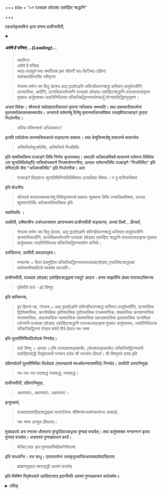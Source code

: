 +++
title = "०१ पञ्चदश (षोडश) एकोद्दिष्ट श्राद्धानि"

+++

एकदर्भकृतपवित्रं धृत्वा प्रणम्य प्राचीनावीती, 

<div class="js_include" includetitle="false" newlevelforh1="5" unfilled url="/vedAH_yajuH/taittirIyam/sUtram/ApastambaH/gRhyam/paddhatiH/shrIvaiShNavaH/mantrAdi/asheShe_pariShat_svIkRtya.md">
<details open><summary><h5>अशेषे हे परिषत् ...{Loading}...</h5></summary>

> स्वामिनः!  
अशेषे हे परिषत्  
भवत्-पादमूले मया समर्पिताम् इमां सौवर्णीं यत्-किञ्चिद्-दक्षिणां  
यथोक्तदक्षिणामिव स्वीकृत्य  

</details>
</div>  

 > गोत्रस्य शर्मणः मम पितुः प्रेतस्य अद्य द्वादशेऽहनि सपिण्डीकरणश्राद्धं करिष्यन् तत्पूर्वभावीनि, ऊनमासिक, आदीनि, ऊनाब्दिकपर्यन्तानि पञ्चदश (षोडश) एकोद्दिष्टश्राद्धानि तत्तत्कालादाकृष्य मुख्यतः कर्तुमशक्तः तत्प्रतिनिधितया यत्किञ्चिद्धिरण्यरूपेणकर्तुं योग्यतासिद्धिमनुगृहाण।

अत्रायं विवेकः। सौरमासे त्रयोदशतारीकात्परं मृतानां नाधिमासः सम्भवति। तथा दशमतारीकपर्यन्तं मृतानामधिमासस्सम्भवत्येव। अन्तराले वर्तमानेषु दिनेषु मृतानामधिमासविषयः तत्तद्वर्षीयपञ्चाङ्गं दृष्ट्वा निर्धारणीयः। 

> अपिच यस्मिन्मासे अधिकमासः? 

इत्यपि पर्यालोच्य तत्तन्मासिककाले सङ्घटय्य वक्तव्यः। तथा केषुचिन्मासेषु मासारम्भे मासान्तेच 

> अस्मिन्दिनेशून्यतिथिः, अस्मिन्दिने निजतिथिः 

इति व्यवस्थितिश्च पञ्चाङ्गे तिथि निर्णयः कृतस्स्यात्। तथाऽपि अधिमासविषये मासारम्भे वर्तमाना तिथिरेव (सा शून्यतिथिर्यद्यपि) मासिकोच्चारणे निजमासेगणनीया, अन्ततः वर्तमानातिथिः पञ्चाङ्गे "निजतिथिर्" इति वर्णिताऽपि सैवा "अधिमासतिथिः" इति निर्धारणीया। अतः 

> पञ्चाङ्गे विद्यमानाः शून्यतिथिनिजतिथिविषयाः प्रत्याब्दिक विषयाः। न तु मासिकविषया 

इति बोधनीयः 

> सौरमासे मासारम्भमासान्तेषु तिथिद्वयसम्भवे प्रथमतः श्रूयमाणा तिथिः तन्मासिकविषया, अन्ततः श्रूयमाणातिथिः अधिकमासिकविषया इति 

व्यवस्थितिः । 

उपवीती, दर्भेष्वासीनः दर्भान्धारयमाणः प्राणानायम्य प्राचीनावीती सङ्कल्प्य, अस्यां तिथौ... प्रीत्यर्थं, 

> गोत्रस्य शर्मणः मम पितुः प्रेतस्य, अद्य द्वादशेऽहनि सपिण्डीकरणश्राद्धं करिष्यन् तत्पूर्वभावीनि ऊनमासिकादीनि, ऊनाब्दिकपर्यन्तानि पञ्चदश (षोडश) एकोद्दिष्ट श्राद्धानि तत्तत्कालादाकृष्य मुख्यतः कर्तुमशक्तः तत्प्रतिनिधितया यत्किञ्चिद्धिरण्यरूपेण करिष्ये। 

दर्भान्निरस्य, उपवीती अपउपस्पृश्य। 

> भगवानेव + पितरं प्रेतमुद्दिश्य यत्किञ्चिद्धिरण्यरूपपञ्चदश(षोडश,)एकोदिष्टश्राद्धाख्यं कर्मस्वस्मैस्वप्रीतये स्वयमेव कारयति। 

प्राचीनावीती, पञ्चदश (षोडश) एकोद्दिष्टश्राद्धद्रव्यं पत्रपुटे आदाय - प्रणव व्याहृतीभिः प्रोक्ष्य गायत्र्याऽभिमन्त्र्य 

> पृथिवीते पात्रं - इदं विष्णुर् 

इति चाभिमन्त्र्य, 

> इदं हिरण्यं रक्ष, गोत्रस्य + अद्य द्वादशेऽहनि सपिण्डीकरणश्राद्धं करिष्यन् तत्पूर्वभावीनि, ऊनमासिक द्वितीयमासिक, ऊनत्रैपक्षिक तृतीयमासिक तुरीयमासिक पञ्चममासिक, षष्ठमासिक ऊनषाण्मासिक सप्तममासिक, अष्टममासिक नवममासिक दशममासिक एकादशमासिक द्वादशमासिक ऊनाब्दिक पर्यन्तानि पञ्चदश (षोडश) एकोद्दिष्टश्राद्धानि तत्तत्कालादाकृष्य मुख्यतः कर्तुमशक्तः, तत्प्रतिनिधितया यत्किञ्चिद्धिरण्यं गोत्राय शर्मणे पित्रे प्रेताय नमः नमम 

इति तुलसीमिश्रिततिलोदकं निनयेत्।

> एको विष्णुः + अव्ययः॥ एभिः पञ्चदशसङ्ख्याकैः, (षोडशसङ्ख्याकैः) यत्किञ्चिद्धिरण्यरूपैः एकोद्दिष्टश्राद्धैः पितृप्रेतरूपी भगवान् सदेवः श्री जनार्दनः प्रीयतां। श्री विष्णुपादे दत्तम् इति 

दक्षिणाग्रेदर्भे तुलसीमिश्रित तिलोदकं (स्वस्यहस्ते स्वधर्मपत्न्यासमर्पितं) निनयेत्। उपवीती उत्तराभिमुखः 

> गय-गय-गय गयाश्राद्धं गयाश्राद्धं, गयाश्राद्धं। 

प्राचीनावीती, दक्षिणाभिमुखः, 

> अक्षय्यवटः, अक्षय्यवटः, अक्षय्यवटः।

इत्युच्चार्य, 

> पञ्चदशएकोद्दिष्टश्राद्धद्रव्यं नानागोत्रेभ्यः श्रीवैष्णवेभ्यस्तेभ्यस्तेभ्यः सम्प्रददे, 
>
> नमः नमम अच्युतः प्रीयताम्। 

मुख्यकल्पे अत्र स्नात्वा धौतवस्त्रं पुण्ड्रादिकञ्चधृत्वा पुण्याहं वाचयेत्। तथा कर्तुमशक्तः मन्त्रस्नानं कृत्वा पुण्याहं वाचयेत्। अत्रावश्यं पुण्याहवाचनं कार्यं। 

> केचित् प्रातः कृत पुण्याहतीर्थप्रोक्षणेनैवालम् 

इति साधयन्ति। तन्न साधु। एतावत्पर्यन्तं असकृदुच्चारितअपशब्ददोषपरिहाराय 

> ब्राह्मणमुखात् स्वस्त्यृद्धी अवश्यं वाचयेत् 

इति विशेषेण पितृमेधसारे उपदिष्टत्वात् इदानीमपि अवश्यं पुण्याहवाचनं कर्तव्यमेव॥ 

<details><summary>तमिऴ्</summary>

## 7 த்வாதசாஹக்கு த்யம்

“ப்ராத ஸ்னானம், ஸந்த்யோபாஸநம், ப்ரம்ம யஜ்ஞம்” வரையான ஆஹ்நிகத்தை அனுஷ்டித்து சரீர சுத்யர்த்தமாகவும், ஸ்தல சுத்யர்த்தமாகவும், புண்யாஹவாசனம் செய்ய வேண்டும்.

அக்நி ஸந்தானம் ஔபாஸன ஹோமம் இவைகளைச் செய்தும், பஞ்ச தசம் (ஷோடசம்) செய்யலாம். அல்லது முதலில் பஞ்சதசம் (ஷோடசம்) செய்து ஸ்னானம், புண்யாஹம் செய்தும் அக்நி ஸந்தானம் செய்யலாம்.

பஞ்சதச (ஷோடச) ஏகோத்திஷ்ட ச்ராத்தத்தில் ஆசமனம் ஒரு தர்ப்பத்தினால் செய்யப்பட்ட பவித்ரத்தைத் தரித்து, ஸதஸ்ஸை ப்ரணாமம் செய்து ப்ராசீநாவீதத்துடன் அனுஜ்ஞை, உபவீதம், ப்ராணாயாமம், ப்ராசீநாவீதம், ஸங்கல்ப்பம் முழுவதையும் சொல்லி, "கோத்ரஸ்ய + அத்ய த்வாதசேஹநி ஸபிண்டகரண

ச்ராத்தம் கரிஷ்யந் தத்பூர்வபாவிநி ஊநமாஸிகாbநி ஊநாப்திக பர்யந்தாநி பஞ்சதச ஏகோத்திஷ்ட ச்ராத்தாநி தத்தத் காலாத் ஆக்ருஷ்ய முக்யத: கர்த்தும் அசக்த: தத்ப்ரநிதி யத்கிஞ்சித் ஹிரண்ய ரூபேண கரிஷ்யே". உபவீதம், ஸாத்விக த்யாகம் ப்ராசீநாவீதம், ச்ராத்த த்ரவ்யத்தை (ஹிரண்யத்தை) ஒரு தொன்னையில் சேர்த்து, வ்யாஹ்ருதிகளால் ப்ரோக்ஷித்து, காயத்ரியினால் அபிமந்த்ரணம் செய்து, "தேவஸவித: ப்ரஸுவ" என்று அப்ரதக்ஷிண பரிஷேசனம் செய்து, “ப்ருதீவீதே இதம் விஷ்ணு: இதம் ஹிரண்யம் ரக்ஷ. கோத்ரஸ்ய + அத்யத்வாதசேஹநி ஸபிண்டீகரண ச்ராத்தம் கரிஷ்யந். தத்பூர்வ பாவீநி ஊநமாஸிக த்விதீய மாஸிக ஊநத்ரைபக்ஷிக, த்ருதீய மாஸிக துரீயமாஸிக பஞ்சம மாஸிக ஷஷ்ட மாஸிக ஊநஷான் மாஸிக, ஸப்தம மாஸிக, அஷ்டம மாஸிக, நவம மாஸிக, தசம மாஸிக, ஏகாதச மாஸிக, த்வாதச
மாஸிக, ஊநாப்திக பர்யந்தாநி, பஞ்ச தச ஏகோத்திஷ்ட ச்ராத்தாநி" (அதிக மாஸிகம் ஸம்பவிக்குமாகில் அதையும் இடையில் சேர்த்துக் கொள்ள வேண்டும்). "தத்தத்காலாத் ஆக்ருஷ்ய முக்யத: கர்த்தும் அசக்த: தத்ப்ரதிநிதித்வேந யத்கிஞ்சித் ஹிரண்யம் கோத்ராய சர்மணே பித்ரே ப்ரேதாய நம: நமம" என்று எள்ளும் ஜலமும் விட வேண்டும்.

"ஏகோவிஷ்ணு: + அவ்யய: ஏபி: பஞ்சதச ஸங்க்யாகை: யத்கிஞ்சித் ஹிரண்யரூபை: ஏகோத்திஷ்ட ச்ராத்தை: பித்ரு ப்ரேதரூபீ பகவாந் ஸதேவ: ஸ்ரீ ஜநார்தந: ப்ரீயதாம். ஸ்ரீ விஷ்ணு பாதே தத்தம்" என்று துளசி, எள் கலந்த ஜலத்தை தெற்கு நுனியாகத் தர்ப்பத்தில் விட வேண்டும். உபவீதம். வடக்காகத் திரும்பி கய கய கயாச்ராத்தம் என்று மூன்று தடவை கய சொல்ல வேண்டும். - -
தெற்காகத் திரும்பி, "ப்ராசீநாவீதம், அக்ஷய்யவட:" என்று மூன்று தடவை சொல்ல வேண்டும். "பஞ்சதச ஏகோத்திஷ்ட ச்ராத்த த்ரவ்யம் நாநாகோத்ரேப்ய: ஸம்ப்ரததே" என்று ஸமர்ப்பித்து விட்டு, உபவீதம், ஆசமனம், ஸாத்விக த்யாகம், ஸ்னானம் அல்லது (கௌணரீதியாக) மந்த்ர ஸ்னானம், புண்யாஹவாசனம், அக்நி ஸந்தானம், ஔபாஸந ஹோமம், மாத்யாஹ்நிகம், இஜ்யாராதனம், பஞ்ச மஹா யக்ஞம் செய்ய வேண்டும்.

</details>
